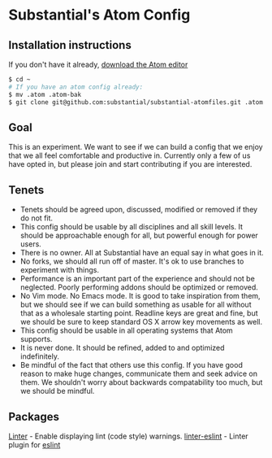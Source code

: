 # Substantial's Atom Config

## Installation instructions

If you don't have it already, [download the Atom editor](https://atom.io/)


```bash
$ cd ~
# If you have an atom config already:
$ mv .atom .atom-bak
$ git clone git@github.com:substantial/substantial-atomfiles.git .atom
```

## Goal

This is an experiment. We want to see if we can build a config that we enjoy that we all feel comfortable and productive in. Currently only a few of us have opted in, but please join and start contributing if you are interested.

## Tenets

* Tenets should be agreed upon, discussed, modified or removed if they do not fit.
* This config should be usable by all disciplines and all skill levels. It should be approachable enough for all, but powerful enough for power users.
* There is no owner. All at Substantial have an equal say in what goes in it.
* No forks, we should all run off of master. It's ok to use branches to experiment with things.
* Performance is an important part of the experience and should not be neglected. Poorly performing addons should be optimized or removed.
* No Vim mode. No Emacs mode. It is good to take inspiration from them, but we should see if we can build something as usable for all without that as a wholesale starting point. Readline keys are great and fine, but we should be sure to keep standard OS X arrow key movements as well.
* This config should be usable in all operating systems that Atom supports.
* It is never done. It should be refined, added to  and optimized indefinitely.
* Be mindful of the fact that others use this config. If you have good reason to make huge changes, communicate them and seek advice on them. We shouldn't worry about backwards compatability too much, but we should be mindful.

## Packages

[Linter](https://atom.io/packages/linter) - Enable displaying lint (code style)
warnings.
[linter-eslint](https://atom.io/packages/linter-eslint) - Linter plugin for
[eslint](https://atom.io/packages/linter-eslint)

